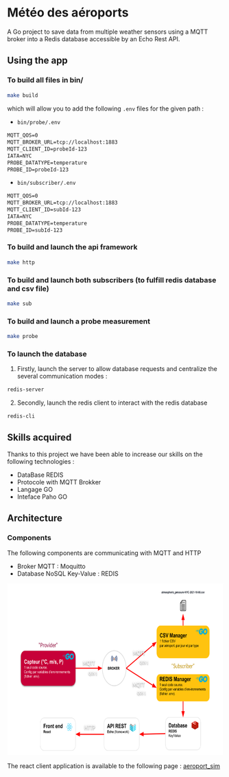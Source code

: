 # Météo des aéroports

A Go project to save data from multiple weather sensors using a MQTT broker into a Redis database accessible by an Echo Rest API.

## Using the app

### To build all files in bin/

```bash
make build
```

which will allow you to add the following `.env` files for the given path :

- `bin/probe/.env`

```env
MQTT_QOS=0
MQTT_BROKER_URL=tcp://localhost:1883
MQTT_CLIENT_ID=probeId-123
IATA=NYC
PROBE_DATATYPE=temperature
PROBE_ID=probeId-123
```

- `bin/subscriber/.env`

```env
MQTT_QOS=0
MQTT_BROKER_URL=tcp://localhost:1883
MQTT_CLIENT_ID=subId-123
IATA=NYC
PROBE_DATATYPE=temperature
PROBE_ID=subId-123
```

### To build and launch the api framework

```bash
make http
```

### To build and launch both subscribers (to fulfill redis database and csv file)

```bash
make sub
```

### To build and launch a probe measurement

```bash
make probe
```

### To launch the database

1. Firstly, launch the server to allow database requests and centralize the several communication modes :

```bash
redis-server
```

2. Secondly, launch the redis client to interact with the redis database

```bash
redis-cli
```

## Skills acquired

Thanks to this project we have been able to increase our skills on the following technologies :

- DataBase REDIS
- Protocole with MQTT Brokker
- Langage GO
- Inteface Paho GO

## Architecture

### Components

The following components are communicating with MQTT and HTTP

- Broker MQTT : Moquitto
- Database NoSQL Key-Value : REDIS

<p><img alt="Architecture" src="./docs/Architecture.svg" height="400"></p>

The react client application is available to the following page : [aeroport_sim](https://github.com/Naedri/aeroport_sim)
